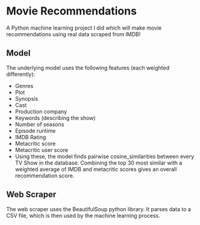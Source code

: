 # Movie Recommendations
 A Python machine learning project I did which will make movie recommendations using real data scraped from IMDB!
 
## Model
The underlying model uses the following features (each weighted differently):

- Genres
- Plot
- Synopsis
- Cast
- Production company
- Keywords (describing the show)
- Number of seasons
- Episode runtime
- IMDB Rating
- Metacritic score
- Metacritic user score
- Using these, the model finds pairwise cosine_similarities between every TV Show in the database. Combining the top 30 most similar with a weighted average of IMDB and metacritic scores gives an overall recommendation score.

## Web Scraper
The web scraper uses the BeautifulSoup python library. It parses data to a CSV file, which is then used by the machine learning process.
